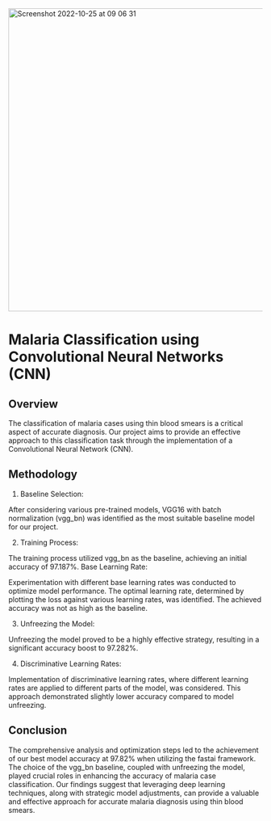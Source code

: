 <img width=“800” height="600" alt="Screenshot 2022-10-25 at 09 06 31" src=https://www.shutterstock.com/shutterstock/photos/1483138139/display_1500/stock-photo-dangerous-malaria-infected-mosquito-skin-bite-leishmaniasis-encephalitis-yellow-fever-dengue-1483138139.jpg>


# Malaria Classification using Convolutional Neural Networks (CNN)
## Overview
The classification of malaria cases using thin blood smears is a critical aspect of accurate diagnosis. Our project aims to provide an effective approach to this classification task through the implementation of a Convolutional Neural Network (CNN).

## Methodology
1. Baseline Selection:

After considering various pre-trained models, VGG16 with batch normalization (vgg_bn) was identified as the most suitable baseline model for our project.

2. Training Process:

The training process utilized vgg_bn as the baseline, achieving an initial accuracy of 97.187%.
Base Learning Rate:

Experimentation with different base learning rates was conducted to optimize model performance. The optimal learning rate, determined by plotting the loss against various learning rates, was identified. The achieved accuracy was not as high as the baseline.

3. Unfreezing the Model:

Unfreezing the model proved to be a highly effective strategy, resulting in a significant accuracy boost to 97.282%.

4. Discriminative Learning Rates:

Implementation of discriminative learning rates, where different learning rates are applied to different parts of the model, was considered. This approach demonstrated slightly lower accuracy compared to model unfreezing.

## Conclusion
The comprehensive analysis and optimization steps led to the achievement of our best model accuracy at 97.82% when utilizing the fastai framework. The choice of the vgg_bn baseline, coupled with unfreezing the model, played crucial roles in enhancing the accuracy of malaria case classification. Our findings suggest that leveraging deep learning techniques, along with strategic model adjustments, can provide a valuable and effective approach for accurate malaria diagnosis using thin blood smears.
